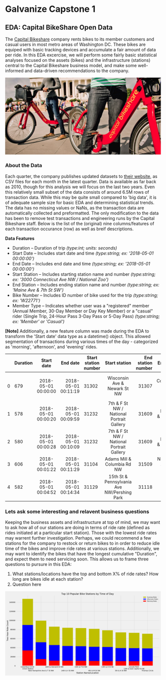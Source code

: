 # Galvanize Capstone 1  
## EDA: Capital BikeShare Open Data 

The [Capital Bikeshare](https://capitalbikeshare.com) company rents bikes to its member customers and casual users in most metro areas of Washington DC. These bikes are equiped with basic tracking devices and accumulate a fair amount of data per ride. In this EDA excercise, we will perform some fairly basic statistical analyses focused on the assets (bikes) and the infrastructure (stations) central to the Capital Bikeshare business model, and make some well-informed and data-driven recommendations to the company. 

![Capitol Bikeshare][fig0]

[fig0]: plots/capitolbikeshare.png "Capitol Bikeshare"

### About the Data
Each quarter, the company publishes updated datasets to [their website](https://capitalbikeshare.com/system-data), as CSV files for each month in the latest quarter. Data is available as far back as 2010, though for this analysis we will focus on the last two years. Even this relatively small subset of the data consists of around 6.5M rows of transaction data. While this may be quite small compared to 'big data', it is of adequate sample size for basic EDA and determining statistical trends. The data has no missing values or NaNs, as the transaction data are automatically collected and preformatted. The only modification to the data has been to remove test transactions and engineering runs by the Capital Bikeshare staff. Below is the list of the (original) nine columns/features of each transaction occurance (row) as well as breif descriptions.

**Data Features**
- Duration – Duration of trip _(type:int; units: seconds)_
- Start Date – Includes start date and time _(type:string; ex: '2018-05-01 00:00:00')_
- End Date – Includes end date and time _(type:string; ex: '2018-05-01 00:00:00')_
- Start Station – Includes starting station name and number _(type:string; ex: '3000 Connecticut Ave NW / National Zoo')_
- End Station – Includes ending station name and number _(type:string; ex: 'Maine Ave & 7th St SW')_
- Bike Number – Includes ID number of bike used for the trip _(type:string; ex: 'W22771')_
- Member Type – Indicates whether user was a "registered" member (Annual Member, 30-Day Member or Day Key Member) or a "casual" rider (Single Trip, 24-Hour Pass 3-Day Pass or 5-Day Pass) _(type:string; ex: 'Member' or 'Casual')_

**[Note]** Additionally, a new feature column was made during the EDA to transform the 'Start date' data type as a datetime() object. This allowed segmentation of transactions during various times of the day - categorized as 'morning', 'afternoon', and 'evening' rides. 


|   |Duration  |Start date            | End date           |Start station number | Start station                             |End station number |End station                            |Bike number  |Member type       |
|---| -------- |:--------------------:| ------------------:| ------------------- |:-----------------------------------------:| -----------------:|--------------------------------------:|------------:|-----------------:|
|0  |   679    |2018-05-01 00:00:00   |2018-05-01 00:11:19 |31302                |Wisconsin Ave & Newark St NW               |31307              |3000 Connecticut Ave NW / National Zoo |W22771       |Member            |
|1  |   578    |2018-05-01 00:00:20   |2018-05-01 00:09:59 |31232                |7th & F St NW / National Portrait Gallery  |31609              |Maine Ave & 7th St SW                  |W21320       |Casual            |
|2  |   580    |2018-05-01 00:00:28   |2018-05-01 00:10:09 |31232                |7th & F St NW / National Portrait Gallery  |31609              |Maine Ave & 7th St SW                  |W20863       |Casual            |
|3  |   606    |2018-05-01 00:01:22   |2018-05-01 00:11:29 |31104                |Adams Mill & Columbia Rd NW                |31509              |New Jersey Ave & R St NW               |W00822       |Member            |
|4  |   582    |2018-05-01 00:04:52   |2018-05-01 00:14:34 |31129                |15th St & Pennsylvania Ave NW/Pershing Park|31118              |3rd & Elm St NW                        |W21846       |Member            |

### Lets ask some interesting and relavent business questions
Keeping the business assets and infrastructure at top of mind, we may want to ask how all of our stations are doing in terms of ride rate (defined as rides initiated at a particular start station). Those with the lowest ride rates may warrent further investigation. Perhaps, we could recommend a few stations for the company to restock or return bikes to in order to reduce idle time of the bikes and improve ride rates at various stations. Additionally, we may want to identify the bikes that have the longest cumulative "Duration", and expect them to need servicing soon. 
This allows us to frame three questions to pursure in this EDA: 
1. What stations/locations have the top and bottom X% of ride rates? How long are bikes idle at each station? 
2. Question here

![Top Ten Stations by Time of Day][fig1]

[fig1]: plots/top_ten_stations_by_time_of_day.png "Top Ten Stations by Time of Day"